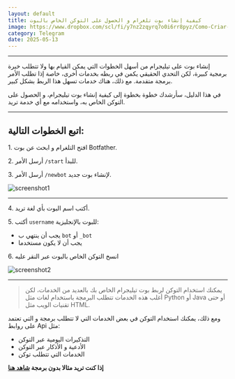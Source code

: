 ```yaml
---
layout: default
title: كيفية إنشاء بوت تلغرام و الحصول على التوكن الخاص بالبوت
image: https://www.dropbox.com/scl/fi/y7nz2zqyrq7o0i6rr8pyz/Como-Criar-Um-Bot-No-Telegram-BotFather.jpg?rlkey=ahks6tyl6t2hxk4sg1hgv6wwk&st=5oqo8hl5&raw=1
category: Telegram
date: 2025-05-13
---
```

---
إنشاء بوت على تيليجرام من أسهل الخطوات التي يمكن القيام بها ولا تتطلب خبرة برمجية كبيرة، لكن التحدي الحقيقي يكمن في ربطه بخدمات أخرى، خاصة إذا تطلب الأمر برمجة متقدمة. مع ذلك، هناك خدمات تسهل هذا الربط بشكل كبير.

في هذا الدليل، سأرشدك خطوة بخطوة إلى كيفية إنشاء بوت تيليجرام، و الحصول على التوكن الخاص به، واستخدامه مع أي خدمة تريد.

---

## اتبع الخطوات التالية:
1\. افتح التلغرام و ابحث عن بوت Botfather.

2\. أرسل الأمر `/start` للبدأ.

3\. أرسل الأمر `/newbot` لإنشاء بوت جديد.

![screenshot1](https://www.dropbox.com/scl/fi/5uv35k9sdmdi0znrtin5q/Created-with-Grafika-10.png?rlkey=lpilfi05gkgc9cdma7setvdue&st=qxxlhfjd&raw=1)

---
4\. أكتب اسم البوت بأي لغة تريد.

5\. أكتب `username` للبوت بالإنجليزية:

  - يجب أن ينتهي ب `bot` أو `_bot`
  - يجب أن لا يكون مستخدما

6\. انسخ التوكن الخاص بالبوت عبر النقر عليه

![screenshot2](https://www.dropbox.com/scl/fi/zj6b4bryr1qk98qhfm60x/Created-with-Grafika-11.png?rlkey=37ojkt8g61fajgibr57ru62wb&st=n1qcyy93&raw=1)

---

> يمكنك استخدام التوكن لربط بوت تيليجرام الخاص بك بالعديد من الخدمات، لكن أغلب هذه الخدمات تتطلب البرمجة باستخدام لغات مثل Python أو Java أو حتى تقنيات الويب مثل HTML.

ومع ذلك، يمكنك استخدام التوكن في بعض الخدمات التي لا تتطلب برمجة و التي تعتمد على روابط Api مثل:
- التذكيرات اليومية عبر التوكن
- الأدعية و الأذكار عبر التوكن
- الخدمات التي  تتطلب توكن

**إذا كنت تريد مثالا بدون برمجة [شاهد هنا](https://www.youtube.com/watch?v=C_8Dc8WGssg)**
